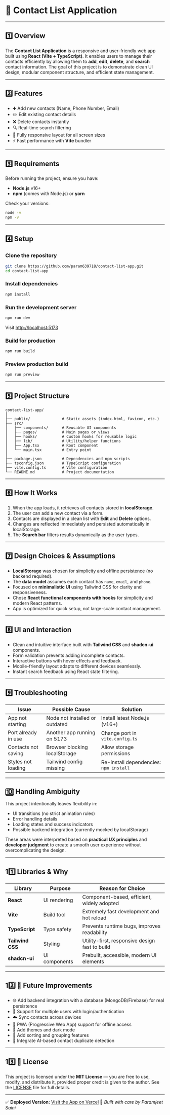 # 📇 Contact List Application

---

## 1️⃣ Overview

The **Contact List Application** is a responsive and user-friendly web app built using **React (Vite + TypeScript)**.
It enables users to manage their contacts efficiently by allowing them to **add**, **edit**, **delete**, and **search** contact information.
The goal of this project is to demonstrate clean UI design, modular component structure, and efficient state management.

---

## 2️⃣ Features

* ➕ Add new contacts (Name, Phone Number, Email)
* ✏️ Edit existing contact details
* ❌ Delete contacts instantly
* 🔍 Real-time search filtering
* 📱 Fully responsive layout for all screen sizes
* ⚡ Fast performance with **Vite** bundler

---

## 3️⃣ Requirements

Before running the project, ensure you have:

* **Node.js** v16+
* **npm** (comes with Node.js) or **yarn**

Check your versions:

```bash
node -v
npm -v
```

---

## 4️⃣ Setup

### Clone the repository

```bash
git clone https://github.com/param639718/contact-list-app.git
cd contact-list-app
```

### Install dependencies

```bash
npm install
```

### Run the development server

```bash
npm run dev
```

Visit [http://localhost:5173](http://localhost:5173)

### Build for production

```bash
npm run build
```

### Preview production build

```bash
npm run preview
```

---

## 5️⃣ Project Structure

```
contact-list-app/
│
├── public/              # Static assets (index.html, favicon, etc.)
├── src/
│   ├── components/      # Reusable UI components
│   ├── pages/           # Main pages or views
│   ├── hooks/           # Custom hooks for reusable logic
│   ├── lib/             # Utility/helper functions
│   ├── App.tsx          # Root component
│   └── main.tsx         # Entry point
│
├── package.json         # Dependencies and npm scripts
├── tsconfig.json        # TypeScript configuration
├── vite.config.ts       # Vite configuration
└── README.md            # Project documentation
```

---

## 6️⃣ How It Works

1. When the app loads, it retrieves all contacts stored in **localStorage**.
2. The user can add a new contact via a form.
3. Contacts are displayed in a clean list with **Edit** and **Delete** options.
4. Changes are reflected immediately and persisted automatically in localStorage.
5. The **Search bar** filters results dynamically as the user types.

---

## 7️⃣ Design Choices & Assumptions

* **LocalStorage** was chosen for simplicity and offline persistence (no backend required).
* The **data model** assumes each contact has `name`, `email`, and `phone`.
* Focused on **minimalistic UI** using Tailwind CSS for clarity and responsiveness.
* Chose **React functional components with hooks** for simplicity and modern React patterns.
* App is optimized for quick setup, not large-scale contact management.

---

## 8️⃣ UI and Interaction

* Clean and intuitive interface built with **Tailwind CSS** and **shadcn-ui** components.
* Form validation prevents adding incomplete contacts.
* Interactive buttons with hover effects and feedback.
* Mobile-friendly layout adapts to different devices seamlessly.
* Instant search feedback using React state filtering.

---

## 9️⃣ Troubleshooting

| Issue               | Possible Cause                 | Solution                               |
| ------------------- | ------------------------------ | -------------------------------------- |
| App not starting    | Node not installed or outdated | Install latest Node.js (v16+)          |
| Port already in use | Another app running on 5173    | Change port in `vite.config.ts`        |
| Contacts not saving | Browser blocking localStorage  | Allow storage permissions              |
| Styles not loading  | Tailwind config missing        | Re-install dependencies: `npm install` |

---

## 🔟 Handling Ambiguity

This project intentionally leaves flexibility in:

* UI transitions (no strict animation rules)
* Error handling details
* Loading states and success indicators
* Possible backend integration (currently mocked by localStorage)

These areas were interpreted based on **practical UX principles** and **developer judgment** to create a smooth user experience without overcomplicating the design.

---

## 11️⃣ Libraries & Why

| Library          | Purpose       | Reason for Choice                              |
| ---------------- | ------------- | ---------------------------------------------- |
| **React**        | UI rendering  | Component-based, efficient, widely adopted     |
| **Vite**         | Build tool    | Extremely fast development and hot reload      |
| **TypeScript**   | Type safety   | Prevents runtime bugs, improves readability    |
| **Tailwind CSS** | Styling       | Utility-first, responsive design fast to build |
| **shadcn-ui**    | UI components | Prebuilt, accessible, modern UI elements       |

---

## 12️⃣ 🔮 Future Improvements

* 🌐 Add backend integration with a database (MongoDB/Firebase) for real persistence
* 👥 Support for multiple users with login/authentication
* ☁️ Sync contacts across devices
* 📱 PWA (Progressive Web App) support for offline access
* 🎨 Add themes and dark mode
* 🧩 Add sorting and grouping features
* 🧠 Integrate AI-based contact duplicate detection

---

## 13️⃣ 📜 License

This project is licensed under the **MIT License** — you are free to use, modify, and distribute it, provided proper credit is given to the author.
See the [LICENSE](./LICENSE) file for full details.

---

✅ **Deployed Version:** [Visit the App on Vercel](#)
🧠 *Built with care by Paramjeet Saini*
